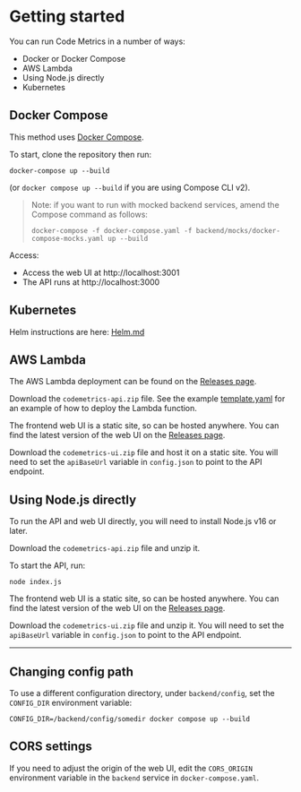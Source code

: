# Getting started

You can run Code Metrics in a number of ways:

- Docker or Docker Compose
- AWS Lambda
- Using Node.js directly
- Kubernetes

## Docker Compose

This method uses [Docker Compose](https://docs.docker.com/compose/install/).

To start, clone the repository then run:

    docker-compose up --build

(or `docker compose up --build` if you are using Compose CLI v2).

> Note: if you want to run with mocked backend services, amend the Compose command as follows:
> ```
> docker-compose -f docker-compose.yaml -f backend/mocks/docker-compose-mocks.yaml up --build
> ```

Access:

- Access the web UI at http://localhost:3001
- The API runs at http://localhost:3000

## Kubernetes

Helm instructions are here: [Helm.md](./helm.md)

## AWS Lambda

The AWS Lambda deployment can be found on the [Releases page](https://github.com/DeloitteDigitalUK/code-metrics/releases).

Download the `codemetrics-api.zip` file. See the example [template.yaml](../backend/lambda/template.yaml) for an example of how to deploy the Lambda function.

The frontend web UI is a static site, so can be hosted anywhere. You can find the latest version of the web UI on the [Releases page](https://github.com/DeloitteDigitalUK/code-metrics/releases).

Download the `codemetrics-ui.zip` file and host it on a static site. You will need to set the `apiBaseUrl` variable in `config.json` to point to the API endpoint.

## Using Node.js directly

To run the API and web UI directly, you will need to install Node.js v16 or later.

Download the `codemetrics-api.zip` file and unzip it.

To start the API, run:

    node index.js

The frontend web UI is a static site, so can be hosted anywhere. You can find the latest version of the web UI on the [Releases page](https://github.com/DeloitteDigitalUK/code-metrics/releases).

Download the `codemetrics-ui.zip` file and unzip it. You will need to set the `apiBaseUrl` variable in `config.json` to point to the API endpoint.

---

## Changing config path

To use a different configuration directory, under `backend/config`, set the `CONFIG_DIR` environment variable:

    CONFIG_DIR=/backend/config/somedir docker compose up --build

## CORS settings

If you need to adjust the origin of the web UI, edit the `CORS_ORIGIN` environment variable in the `backend` service in `docker-compose.yaml`.
